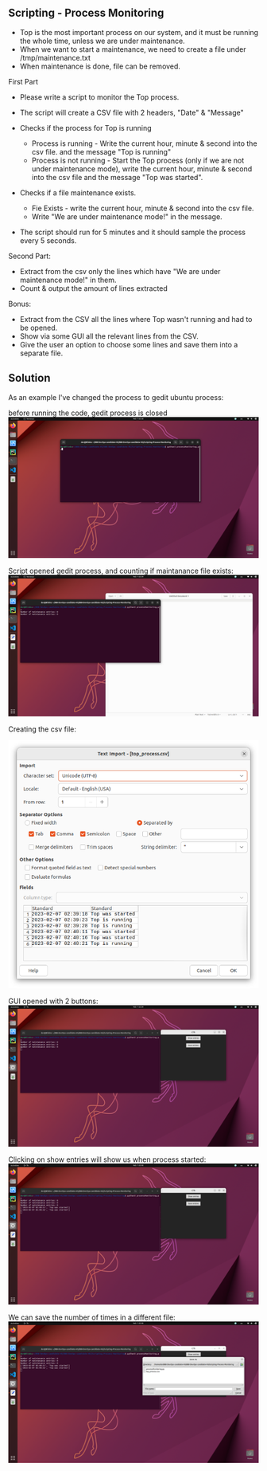 ## Scripting - Process Monitoring

 -	Top is the most important process on our system, and it must be running the whole time, unless we are under maintenance.
-	When we want to start a maintenance, we need to create a file under /tmp/maintenance.txt
-	When maintenance is done, file can be removed.

First Part

- Please write a script to monitor the Top process. 
- The script will create a CSV file with 2 headers, "Date" & "Message"
- Checks if the process for Top is running 
  - Process is running - Write the current hour, minute & second into the csv file.
     and the message "Top is running"
  - Process is not running - Start the Top process (only if we are not under maintenance mode), write the current hour, minute & second into the csv file and the message "Top was started".

- Checks if a file maintenance exists.
  - Fie Exists - write the current hour, minute & second into the csv file.
  - Write "We are under maintenance mode!" in the message.

- The script should run for 5 minutes and it should sample the process every 5 seconds.

Second Part:
-	Extract from the csv only the lines which have "We are under maintenance mode!" in them.
-	Count & output the amount of lines extracted

Bonus:
-	Extract from the CSV all the lines where Top wasn't running and had to be opened.
-	Show via some GUI all the relevant lines from the CSV.
-	Give the user an option to choose some lines and save them into a separate file.


## Solution
As an example I've changed the process to gedit ubuntu process:

before running the code, gedit process is closed
 <img src="https://github.com/DorBitton/888-DevOps-candidate-HS/blob/main/Scripting-Process-Monitoring/images/Screenshot%20from%202023-02-07%2002-39-11.png?raw=true" alt="Terminal">

Script opened gedit process, and counting if maintanance file exists:
 <img src="https://github.com/DorBitton/888-DevOps-candidate-HS/blob/main/Scripting-Process-Monitoring/images/Screenshot%20from%202023-02-07%2002-39-31.png?raw=true" alt="Terminal">
 
 Creating the csv file:
 
 <img src="https://github.com/DorBitton/888-DevOps-candidate-HS/blob/main/Scripting-Process-Monitoring/images/Screenshot%20from%202023-02-07%2002-47-41.png?raw=true" alt="terminal">

GUI opened with 2 buttons:
 <img src="https://github.com/DorBitton/888-DevOps-candidate-HS/blob/main/Scripting-Process-Monitoring/images/Screenshot%20from%202023-02-07%2002-39-48.png?raw=true" alt="Terminal">

Clicking on show entries will show us when process started:
 <img src="https://github.com/DorBitton/888-DevOps-candidate-HS/blob/main/Scripting-Process-Monitoring/images/Screenshot%20from%202023-02-07%2002-40-40.png?raw=true" alt="Terminal">

We can save the number of times in a different file:
 <img src="https://github.com/DorBitton/888-DevOps-candidate-HS/blob/main/Scripting-Process-Monitoring/images/Screenshot%20from%202023-02-07%2002-40-51.png?raw=true" alt="Terminal">
